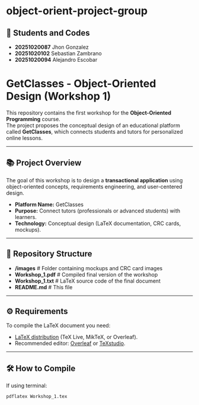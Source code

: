 # object-orient-project-group
## 👥 Students and Codes
- **20251020087** Jhon Gonzalez  
- **20251020102** Sebastian Zambrano  
- **20251020094** Alejandro Escobar 

 # GetClasses - Object-Oriented Design (Workshop 1)

This repository contains the first workshop for the **Object-Oriented Programming** course.  
The project proposes the conceptual design of an educational platform called **GetClasses**, which connects students and tutors for personalized online lessons.

---

## 📚 Project Overview

The goal of this workshop is to design a **transactional application** using object-oriented concepts, requirements engineering, and user-centered design.

- **Platform Name:** GetClasses  
- **Purpose:** Connect tutors (professionals or advanced students) with learners.  
- **Technology:** Conceptual design (LaTeX documentation, CRC cards, mockups).  

---

## 📂 Repository Structure
- **/images** # Folder containing mockups and CRC card images
- **Workshop_1.pdf** # Compiled final version of the workshop
- **Workshop_1.txt** # LaTeX source code of the final document
- **README.md** # This file


---

## ⚙️ Requirements

To compile the LaTeX document you need:

- [LaTeX distribution](https://www.latex-project.org/get/) (TeX Live, MikTeX, or Overleaf).  
- Recommended editor: [Overleaf](https://overleaf.com) or [TeXstudio](https://www.texstudio.org/).  

---

## 🛠️ How to Compile

If using terminal:

```bash
pdflatex Workshop_1.tex

